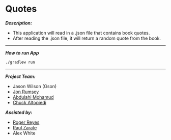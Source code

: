 # Quotes


***Description:***  
- This application will read in a .json file that contains book quotes.
- After reading the .json file, it will return a random quote from the book.
-- -

***How to run App***  

`./gradlew run`
-- -

***Project Team:***  
- Jason Wilson (Gson) 
- [Jon Rumsey](https://github.com/nojronatron)
- [Abdulahi Mohamud](https://github.com/AbdulahiMohamud)
- [Chuck Altopiedi](https://github.com/ChuckAlto)


***Assisted by:***
- [Roger Reyes](https://github.com/RogerMReyes)
- [Raul Zarate](https://github.com/zaratr)
- Alex White 
